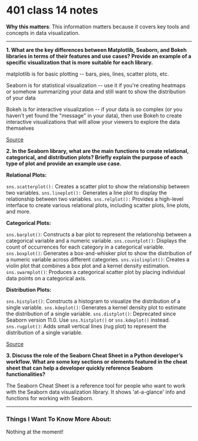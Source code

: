 # 401 class 14 notes

**Why this matters**: This information matters because it covers key tools and concepts in data visualization.

------------------------------------

**1. What are the key differences between Matplotlib, Seaborn, and Bokeh libraries in terms of their features and use cases? Provide an example of a specific visualization that is more suitable for each library.**

matplotlib is for basic plotting -- bars, pies, lines, scatter plots, etc.

Seaborn is for statistical visualization -- use it if you're creating heatmaps or somehow summarizing your data and still want to show the distribution of your data

Bokeh is for interactive visualization -- if your data is so complex (or you haven't yet found the "message" in your data), then use Bokeh to create interactive visualizations that will allow your viewers to explore the data themselves

[Source](https://www.reddit.com/r/Python/comments/4tuwoz/how_do_you_decide_between_the_plotting_libraries/)

**2. In the Seaborn library, what are the main functions to create relational, categorical, and distribution plots? Briefly explain the purpose of each type of plot and provide an example use case.**

**Relational Plots:**

`sns.scatterplot():` Creates a scatter plot to show the relationship between two variables.
`sns.lineplot():` Generates a line plot to display the relationship between two variables.
`sns.relplot():` Provides a high-level interface to create various relational plots, including scatter plots, line plots, and more.

**Categorical Plots:**

`sns.barplot()`: Constructs a bar plot to represent the relationship between a categorical variable and a numeric variable.
`sns.countplot()`: Displays the count of occurrences for each category in a categorical variable.
`sns.boxplot()`: Generates a box-and-whisker plot to show the distribution of a numeric variable across different categories.
`sns.violinplot()`: Creates a violin plot that combines a box plot and a kernel density estimation.
`sns.swarmplot()`: Produces a categorical scatter plot by placing individual data points on a categorical axis.

**Distribution Plots:**

`sns.histplot()`: Constructs a histogram to visualize the distribution of a single variable.
`sns.kdeplot()`: Generates a kernel density plot to estimate the distribution of a single variable.
`sns.distplot()`: Deprecated since Seaborn version 11.0. Use `sns.histplot()` or `sns.kdeplot()` instead.
`sns.rugplot()`: Adds small vertical lines (rug plot) to represent the distribution of a single variable.

[Source](https://seaborn.pydata.org/)

**3. Discuss the role of the Seaborn Cheat Sheet in a Python developer’s workflow. What are some key sections or elements featured in the cheat sheet that can help a developer quickly reference Seaborn functionalities?**


The Seaborn Cheat Sheet is a reference tool for people who want to work with the Seaborn data visualization library. It shows 'at-a-glance' info and functions for working with Seaborn.


------------------------------------
### Things I Want To Know More About:
Nothing at the moment!